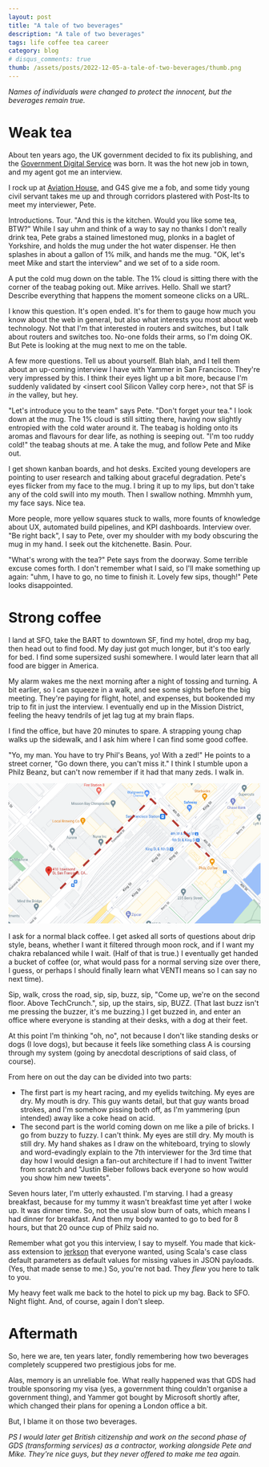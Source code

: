```yaml
---
layout: post
title: "A tale of two beverages"
description: "A tale of two beverages"
tags: life coffee tea career
category: blog
# disqus_comments: true
thumb: /assets/posts/2022-12-05-a-tale-of-two-beverages/thumb.png
---
```


*Names of individuals were changed to protect the innocent, but the beverages remain true.*

# Weak tea

About ten years ago, the UK government decided to fix its publishing, and the [Government Digital Service](https://www.gov.uk/government/organisations/government-digital-service) was born. It was the hot new job in town, and my agent got me an interview.

I rock up at [Aviation House](https://en.wikipedia.org/wiki/Aviation_House), and G4S give me a fob, and some tidy young civil servant takes me up and through corridors plastered with Post-Its to meet my interviewer, Pete.

Introductions. Tour. "And this is the kitchen. Would you like some tea, BTW?" While I say uhm and think of a way to say no thanks I don't really drink tea, Pete grabs a stained limestoned mug, plonks in a baglet of Yorkshire, and holds the mug under the hot water dispenser. He then splashes in about a gallon of 1% milk, and hands me the mug. "OK, let's meet Mike and start the interview" and we set of to a side room.

A put the cold mug down on the table. The 1% cloud is sitting there with the corner of the teabag poking out. Mike arrives. Hello. Shall we start? Describe everything that happens the moment someone clicks on a URL.

I know this question. It's open ended. It's for them to gauge how much you know about the web in general, but also what interests you most about web technology. Not that I'm that interested in routers and switches, but I talk about routers and switches too. No-one folds their arms, so I'm doing OK. But Pete is looking at the mug next to me on the table.

A few more questions. Tell us about yourself. Blah blah, and I tell them about an up-coming interview I have with Yammer in San Francisco. They're very impressed by this. I think their eyes light up a bit more, because I'm suddenly validated by \<insert cool Silicon Valley corp here>, not that SF is *in* the valley, but hey.

"Let's introduce you to the team" says Pete. "Don't forget your tea." I look down at the mug. The 1% cloud is still sitting there, having now slightly entropied with the cold water around it. The teabag is holding onto its aromas and flavours for dear life, as nothing is seeping out. "I'm too ruddy cold!" the teabag shouts at me. A take the mug, and follow Pete and Mike out.

I get shown kanban boards, and hot desks. Excited young developers are pointing to user research and talking about graceful degradation. Pete's eyes flicker from my face to the mug. I bring it up to my lips, but don't take any of the cold swill into my mouth. Then I swallow nothing. Mmmhh yum, my face says. Nice tea.

More people, more yellow squares stuck to walls, more founts of knowledge about UX, automated build pipelines, and KPI dashboards. Interview over. "Be right back", I say to Pete, over my shoulder with my body obscuring the mug in my hand. I seek out the kitchenette. Basin. Pour. 

"What's wrong with the tea?" Pete says from the doorway. Some terrible excuse comes forth. I don't remember what I said, so I'll make something up again: "uhm, I have to go, no time to finish it. Lovely few sips, though!" Pete looks disappointed.

# Strong coffee

I land at SFO, take the BART to downtown SF, find my hotel, drop my bag, then head out to find food. My day just got much longer, but it's too early for bed. I find some supersized sushi somewhere. I would later learn that all food are bigger in America.

My alarm wakes me the next morning after a night of tossing and turning. A bit earlier, so I can squeeze in a walk, and see some sights before the big meeting. They're paying for flight, hotel, and expenses, but bookended my trip to fit in just the interview. I eventually end up in the Mission District, feeling the heavy tendrils of jet lag tug at my brain flaps.

I find the office, but have 20 minutes to spare. A strapping young chap walks up the sidewalk, and I ask him where I can find some good coffee.

"Yo, my man. You have to try Phil's Beans, yo! With a zed!" He points to a street corner, "Go down there, you can't miss it." I think I stumble upon a Philz Beanz, but can't now remember if it had that many zeds. I walk in. 

![Yammer to Philz and back](/assets/posts/2022-12-05-a-tale-of-two-beverages/yammer-to-philz.png)

I ask for a normal black coffee. I get asked all sorts of questions about drip style, beans, whether I want it filtered through moon rock, and if I want my chakra rebalanced while I wait. (Half of that is true.) I eventually get handed a bucket of coffee (or, what would pass for a normal serving size over there, I guess, or perhaps I should finally learn what VENTI means so I can say no next time).

Sip, walk, cross the road, sip, sip, buzz, sip, "Come up, we're on the second floor. Above TechCrunch.", sip, up the stairs, sip, BUZZ. (That last buzz isn't me pressing the buzzer, it's me buzzing.) I get buzzed in, and enter an office where everyone is standing at their desks, with a dog at their feet.

At this point I'm thinking "oh, no", not because I don't like standing desks or dogs (I love dogs), but because it feels like something class A is coursing through my system (going by anecdotal descriptions of said class, of course).

From here on out the day can be divided into two parts:
- The first part is my heart racing, and my eyelids twitching. My eyes are dry. My mouth is dry. This guy wants detail, but that guy wants broad strokes, and I'm somehow pissing both off, as I'm yammering (pun intended) away like a coke head on acid.
- The second part is the world coming down on me like a pile of bricks. I go from buzzy to fuzzy. I can't think. My eyes are still dry. My mouth is still dry. My hand shakes as I draw on the whiteboard, trying to slowly and word-evadingly explain to the 7th interviewer for the 3rd time that day how I would design a fan-out architecture if I had to invent Twitter from scratch and "Justin Bieber follows back everyone so how would you show him new tweets".

Seven hours later, I'm utterly exhausted. I'm starving. I had a greasy breakfast, because for my tummy it wasn't breakfast time yet after I woke up. It was dinner time. So, not the usual slow burn of oats, which means I had dinner for breakfast. And then my body wanted to go to bed for 8 hours, but that 20 ounce cup of Philz said no.

Remember what got you this interview, I say to myself. You made that kick-ass extension to [jerkson](https://github.com/codahale/jerkson) that everyone wanted, using Scala's case class default parameters as default values for missing values in JSON payloads. (Yes, that made sense to me.) So, you're not bad. They *flew* you here to talk to you.

My heavy feet walk me back to the hotel to pick up my bag. Back to SFO. Night flight. And, of course, again I don't sleep.

# Aftermath

So, here we are, ten years later, fondly remembering how two beverages completely scuppered two prestigious jobs for me.

Alas, memory is an unreliable foe. What really happened was that GDS had trouble sponsoring my visa (yes, a government thing couldn't organise a government thing), and Yammer got bought by Microsoft shortly after, which changed their plans for opening a London office a bit.

But, I blame it on those two beverages.


*PS I would later get British citizenship and work on the second phase of GDS (transforming services) as a contractor, working alongside Pete and Mike. They're nice guys, but they never offered to make me tea again.*